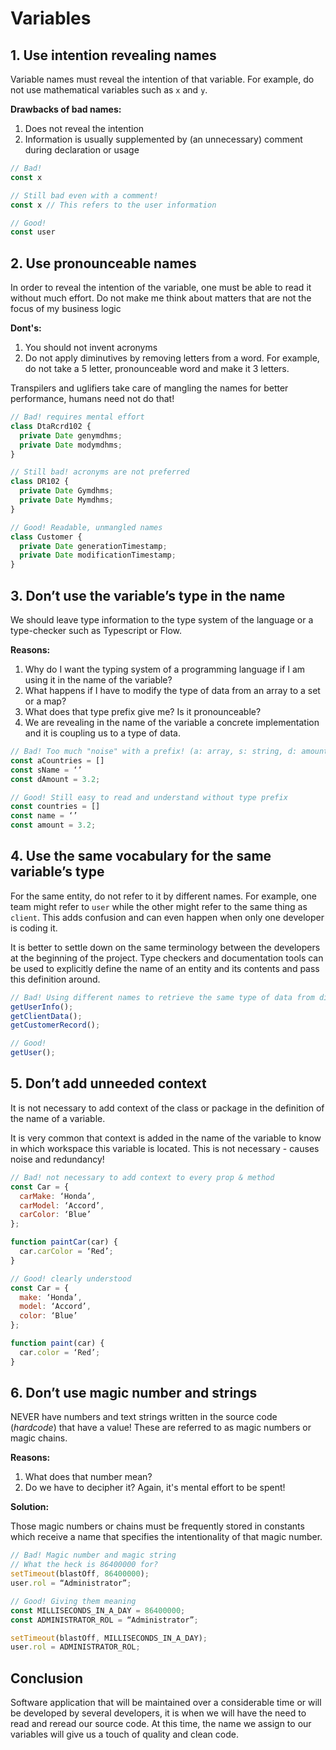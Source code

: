 # Variables

## 1. Use intention revealing names

Variable names must reveal the intention of that variable. For example, do not use mathematical variables such as `x` and `y`.

**Drawbacks of bad names:**

1. Does not reveal the intention
2. Information is usually supplemented by (an unnecessary) comment during declaration or usage

```javascript
// Bad!
const x

// Still bad even with a comment!
const x // This refers to the user information

// Good!
const user
```

## 2. Use pronounceable names

In order to reveal the intention of the variable, one must be able to read it without much effort. Do not make me think about matters that are not the focus of my business logic

**Dont's:**

1. You should not invent acronyms
2. Do not apply diminutives by removing letters from a word. For example, do not take a 5 letter, pronounceable word and make it 3 letters.

Transpilers and uglifiers take care of mangling the names for better performance, humans need not do that!

```javascript
// Bad! requires mental effort
class DtaRcrd102 {
  private Date genymdhms;
  private Date modymdhms;
}

// Still bad! acronyms are not preferred
class DR102 {
  private Date Gymdhms;
  private Date Mymdhms;
}

// Good! Readable, unmangled names
class Customer {
  private Date generationTimestamp;
  private Date modificationTimestamp;
}
```

## 3. Don’t use the variable’s type in the name

We should leave type information to the type system of the language or a type-checker such as Typescript or Flow.

**Reasons:**

1. Why do I want the typing system of a programming language if I am using it in the name of the variable?
2. What happens if I have to modify the type of data from an array to a set or a map?
3. What does that type prefix give me? Is it pronounceable?
4. We are revealing in the name of the variable a concrete implementation and it is coupling us to a type of data.

```javascript
// Bad! Too much "noise" with a prefix! (a: array, s: string, d: amount)
const aCountries = [] 
const sName = ‘’
const dAmount = 3.2;

// Good! Still easy to read and understand without type prefix
const countries = [] 
const name = ‘’
const amount = 3.2;
```

## 4. Use the same vocabulary for the same variable’s type

For the same entity, do not refer to it by different names. For example, one team might refer to `user` while the other might refer to the same thing as `client`. This adds confusion and can even happen when only one developer is coding it.

It is better to settle down on the same terminology between the developers at the beginning of the project. Type checkers and documentation tools can be used to explicitly define the name of an entity and its contents and pass this definition around.

```javascript
// Bad! Using different names to retrieve the same type of data from different places
getUserInfo();
getClientData();
getCustomerRecord();

// Good!
getUser();
```

## 5. Don’t add unneeded context

It is not necessary to add context of the class or package in the definition of the name of a variable.

It is very common that context is added in the name of the variable to know in which workspace this variable is located. This is not necessary - causes noise and redundancy!

```javascript
// Bad! not necessary to add context to every prop & method
const Car = {
  carMake: ‘Honda’,
  carModel: ‘Accord’,
  carColor: ‘Blue’
};

function paintCar(car) {
  car.carColor = ‘Red’;
}

// Good! clearly understood
const Car = {
  make: ‘Honda’,
  model: ‘Accord’,
  color: ‘Blue’
};

function paint(car) {
  car.color = ‘Red’;
}
```

## 6. Don’t use magic number and strings

NEVER have numbers and text strings written in the source code (*hardcode*) that have a value! These are referred to as magic numbers or magic chains.

**Reasons:**

1. What does that number mean?
2. Do we have to decipher it? Again, it's mental effort to be spent!

**Solution:**

Those magic numbers or chains must be frequently stored in constants which receive a name that specifies the intentionality of that magic number.

```javascript
// Bad! Magic number and magic string
// What the heck is 86400000 for?
setTimeout(blastOff, 86400000);
user.rol = “Administrator”;

// Good! Giving them meaning
const MILLISECONDS_IN_A_DAY = 86400000;
const ADMINISTRATOR_ROL = “Administrator”;

setTimeout(blastOff, MILLISECONDS_IN_A_DAY);
user.rol = ADMINISTRATOR_ROL;
```

## Conclusion

Software application that will be maintained over a considerable time or will be developed by several developers, it is when we will have the need to read and reread our source code. At this time, the name we assign to our variables will give us a touch of quality and clean code.